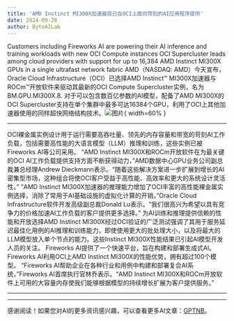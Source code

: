 ```yaml
---
title: 'AMD Instinct MI300X加速器现已在OCI上面向苛刻的AI应用程序提供'
date: 2024-09-28
author: ByteAILab
---
```


Customers including Fireworks AI are powering their AI inference and training workloads with new OCI Compute instances
OCI Supercluster leads among cloud providers with support for up to 16,384 AMD Instinct MI300X GPUs in a single ultrafast network fabric
AMD（NASDAQ: AMD）今天宣布，Oracle Cloud Infrastructure（OCI）已选择AMD Instinct™ MI300X加速器与ROCm™开放软件来驱动其最新的OCI Compute Supercluster实例，名为BM.GPU.MI300X.8. 对于可以包含数百亿参数的AI模型，配备了AMD MI300X的OCI Supercluster支持在单个集群中最多可达16384个GPU，利用了OCI上其他加速器使用的同样超快网络结构技术。![图片](https://ai-techpark.com/wp-content/uploads/2024/09/AMD-Instinct-960x540.jpg){ width=60% }

---
OCI裸金属实例设计用于运行需要高吞吐量、领先的内存容量和带宽的苛刻AI工作负载，包括需要高性能的大语言模型（LLM）推理和训练，这些实例已被Fireworks AI等公司采用。
“AMD Instinct MI300X和ROCm开放软件在为最关键的OCI AI工作负载提供支持方面不断获得动力，”AMD数据中心GPU业务公司副总裁兼总经理Andrew Dieckmann表示。“随着这些解决方案进一步扩展到增长的AI密集型市场，这种组合将使OCI客户受益于高性能、高效率和更大的系统设计灵活性。”
“AMD Instinct MI300X加速器的推理能力增加了OCI丰富的高性能裸金属实例选择，消除了常用于AI基础设施的虚拟化计算的开销，”Oracle Cloud Infrastructure软件开发高级副总裁Donald Lu表示。“我们很高兴为希望以具有竞争力的价格加速AI工作负载的客户提供更多选择。”
为AI训练和推理提供信赖的性能和开放选择AMD Instinct MI300X经过OCI验证的广泛测试强调了其用于服务延迟最佳化用例的AI推理和训练能力，即使使用更大的批处理大小，以及将最大的LLM模型放入单个节点的能力。这些Instinct MI300X性能结果已引起AI模型开发人员的关注。
Fireworks AI提供了一个快速平台，旨在构建和部署生成式AI。Fireworks AI利用OCI上AMD Instinct MI300X的性能优势，拥有超过100个模型。
“Fireworks AI帮助企业在各种行业和用例中构建和部署复合AI系统，”Fireworks AI首席执行官林乔表示。“AMD Instinct MI300X和ROCm开放软件上可用的大容量内存使我们能够根据模型的持续增长扩展为客户提供服务。”

---
---
感谢阅读！如果您对AI的更多资讯感兴趣，可以查看更多AI文章：[GPTNB](https://gptnb.com)。